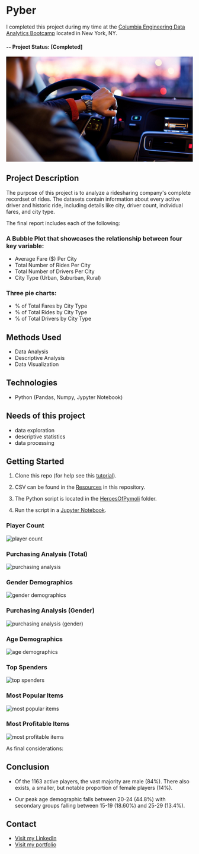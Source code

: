 ﻿# Pyber
I completed this project during my time at the [Columbia Engineering Data Analytics Bootcamp](https://bootcamp.cvn.columbia.edu/data/nyc/landing/?s=Google-Brand&pkw=%2Bdata%20%2Banalytics%20%2Bcolumbia&pcrid=392444639754&pmt=b&utm_source=google&utm_medium=cpc&utm_campaign=%5BS%5D_GRD_Data_Brand_ALL_NYC_BMM_New&utm_term=%2Bdata%20%2Banalytics%20%2Bcolumbia&utm_content=392444639754&s=google&k=%2Bdata%20%2Banalytics%20%2Bcolumbia&gclid=Cj0KCQiA2b7uBRDsARIsAEE9XpFH-2wU0-_7jtxCV_PCkGBR0prlyKtvpF2-nAWU1tO4oYci5h1QStsaAsg5EALw_wcB&gclsrc=aw.ds) located in New York, NY.


#### -- Project Status: [Completed]

![pyber](Images/Ride.png)


## Project Description

The purpose of this project is to analyze a ridesharing company's complete recordset of rides. The datasets contain information about every active driver and historic ride, including details like city, driver count, individual fares, and city type.

The final report includes each of the following:

### A Bubble Plot that showcases the relationship between four key variable: 
- Average Fare ($) Per City
- Total Number of Rides Per City
- Total Number of Drivers Per City
- City Type (Urban, Suburban, Rural)

### Three pie charts:
- % of Total Fares by City Type
- % of Total Rides by City Type
- % of Total Drivers by City Type

## Methods Used
* Data Analysis 
* Descriptive Analysis
* Data Visualization


## Technologies
* Python (Pandas, Numpy, Jypyter Notebook)

## Needs of this project

- data exploration
- descriptive statistics
- data processing




## Getting Started

1. Clone this repo (for help see this [tutorial](https://help.github.com/articles/cloning-a-repository/)).
2. CSV can be found in the [Resources](https://github.com/CarolineDelva/HeroesofPymoli-Pandas-Project/tree/master/HeroesOfPymoli/Resources) in this repository.

3. The Python script is located in the [HeroesOfPymoli](https://github.com/CarolineDelva/HeroesofPymoli-Pandas-Project/blob/master/HeroesOfPymoli/HeroesOfPymoli_starter.ipynb) folder.
4. Run the script in a [Jupyter Notebook](https://jupyter.org/).


### Player Count


![player count](HeroesOfPymoli/Pictures/NumberofPlayers.PNG)


### Purchasing Analysis (Total)

![purchasing analysis](HeroesOfPymoli/Pictures/purchasinganalysis.PNG)

### Gender Demographics

![gender demographics](HeroesOfPymoli/Pictures/genderanalysis.PNG)

### Purchasing Analysis (Gender)

![purchasing analysis (gender)](HeroesOfPymoli/Pictures/purchasinganalysisgender.PNG)

### Age Demographics

![age demographics](HeroesOfPymoli/Pictures/agedemographics.PNG)

### Top Spenders

![top spenders](HeroesOfPymoli/Pictures/topspender.PNG)

### Most Popular Items

![most popular items](HeroesOfPymoli/Pictures/mostpopularitem.PNG)

### Most Profitable Items

![most profitable items](HeroesOfPymoli/Pictures/mostprofitableitem.PNG)

As final considerations:

## Conclusion
- Of the 1163 active players, the vast majority are male (84%). There also exists, a smaller, but notable proportion of female players (14%).

- Our peak age demographic falls between 20-24 (44.8%) with secondary groups falling between 15-19 (18.60%) and 25-29 (13.4%).



## Contact
* [Visit my LinkedIn](https://www.linkedin.com/in/caroline-delva-5184a172/) 
* [Visit my portfolio](https://carolinedelva.github.io/CarolineDelvaPortfolio/) 

